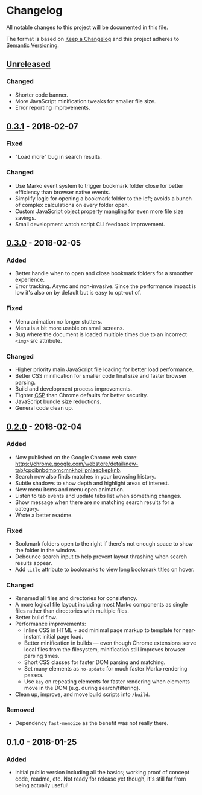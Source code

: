 <!-- markdownlint-disable no-duplicate-header no-inline-html -->

# Changelog

All notable changes to this project will be documented in this file.

The format is based on [Keep a Changelog](http://keepachangelog.com/en/1.0.0/)
and this project adheres to [Semantic Versioning](http://semver.org/spec/v2.0.0.html).

## [Unreleased]

### Changed

- Shorter code banner.
- More JavaScript minification tweaks for smaller file size.
- Error reporting improvements.

## [0.3.1] - 2018-02-07

### Fixed

- "Load more" bug in search results.

### Changed

- Use Marko event system to trigger bookmark folder close for better efficiency than browser native events.
- Simplify logic for opening a bookmark folder to the left; avoids a bunch of complex calculations on every folder open.
- Custom JavaScript object property mangling for even more file size savings.
- Small development watch script CLI feedback improvement.

## [0.3.0] - 2018-02-05

### Added

- Better handle when to open and close bookmark folders for a smoother experience.
- Error tracking. Async and non-invasive. Since the performance impact is low it's also on by default but is easy to opt-out of.

### Fixed

- Menu animation no longer stutters.
- Menu is a bit more usable on small screens.
- Bug where the document is loaded multiple times due to an incorrect `<img>` src attribute.

### Changed

- Higher priority main JavaScript file loading for better load performance.
- Better CSS minification for smaller code final size and faster browser parsing.
- Build and development process improvements.
- Tighter <abbr title="Content Security Policy">CSP</abbr> than Chrome defaults for better security.
- JavaScript bundle size reductions.
- General code clean up.

## [0.2.0] - 2018-02-04

### Added

- Now published on the Google Chrome web store: <https://chrome.google.com/webstore/detail/new-tab/cpcibnbdmpmcmnkhoiilpnlaepkepknb>.
- Search now also finds matches in your browsing history.
- Subtle shadows to show depth and highlight areas of interest.
- New menu items and menu open animation.
- Listen to tab events and update tabs list when something changes.
- Show message when there are no matching search results for a category.
- Wrote a better readme.

### Fixed

- Bookmark folders open to the right if there's not enough space to show the folder in the window.
- Debounce search input to help prevent layout thrashing when search results appear.
- Add `title` attribute to bookmarks to view long bookmark titles on hover.

### Changed

- Renamed all files and directories for consistency.
- A more logical file layout including most Marko components as single files rather than directories with multiple files.
- Better build flow.
- Performance improvements:
  - Inline CSS in HTML + add minimal page markup to template for near-instant initial page load.
  - Better minification in builds — even though Chrome extensions serve local files from the filesystem, minification still improves browser parsing times.
  - Short CSS classes for faster DOM parsing and matching.
  - Set many elements as `no-update` for much faster Marko rendering passes.
  - Use `key` on repeating elements for faster rendering when elements move in the DOM (e.g. during search/filtering).
- Clean up, improve, and move build scripts into `/build`.

### Removed

- Dependency `fast-memoize` as the benefit was not really there.

## 0.1.0 - 2018-01-25

### Added

- Initial public version including all the basics; working proof of concept code, readme, etc. Not ready for release yet though, it's still far from being actually useful!

[Unreleased]: https://github.com/MaxMilton/new-tab/compare/v0.3.1...HEAD
[0.3.1]: https://github.com/MaxMilton/new-tab/compare/v0.3.0...v0.3.1
[0.3.0]: https://github.com/MaxMilton/new-tab/compare/v0.2.0...v0.3.0
[0.2.0]: https://github.com/MaxMilton/new-tab/compare/v0.1.0...v0.2.0
